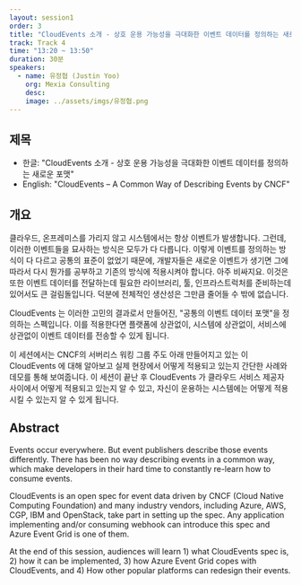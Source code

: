 ```yaml
---
layout: session1
order: 3
title: "CloudEvents 소개 - 상호 운용 가능성을 극대화한 이벤트 데이터를 정의하는 새로운 포맷"
track: Track 4
time: "13:20 ~ 13:50"
duration: 30분
speakers:
  - name: 유정협 (Justin Yoo)
    org: Mexia Consulting
    desc: 
    image: ../assets/imgs/유정협.png
---
```


## 제목
- 한글: "CloudEvents 소개 - 상호 운용 가능성을 극대화한 이벤트 데이터를 정의하는 새로운 포맷"
- English: "CloudEvents – A Common Way of Describing Events by CNCF"

## 개요

클라우드, 온프레미스를 가리지 않고 시스템에서는 항상 이벤트가 발생합니다. 그런데, 이러한 이벤트들을 묘사하는 방식은 모두가 다 다릅니다. 이렇게 이벤트를 정의하는 방식이 다 다르고 공통의 표준이 없었기 때문에, 개발자들은 새로운 이벤트가 생기면 그에 따라서 다시 뭔가를 공부하고 기존의 방식에 적용시켜야 합니다. 아주 비싸지요. 이것은 또한 이벤트 데이터를 전달하는데 필요한 라이브러리, 툴, 인프라스트럭처를 준비하는데 있어서도 큰 걸림돌입니다. 덕분에 전체적인 생산성은 그만큼 줄어들 수 밖에 없습니다.

CloudEvents 는 이러한 고민의 결과로서 만들어진, "공통의 이벤트 데이터 포맷"을 정의하는 스펙입니다. 이를 적용한다면 플랫폼에 상관없이, 시스템에 상관없이, 서비스에 상관없이 이벤트 데이터를 전송할 수 있게 됩니다.

이 세션에서는 CNCF의 서버리스 워킹 그룹 주도 아래 만들어지고 있는 이 CloudEvents 에 대해 알아보고 실제 현장에서 어떻게 적용되고 있는지 간단한 사례와 데모를 통해 보여줍니다. 이 세션이 끝난 후 CloudEvents 가 클라우드 서비스 제공자 사이에서 어떻게 적용되고 있는지 알 수 있고, 자신이 운용하는 시스템에는 어떻게 적용시킬 수 있는지 알 수 있게 됩니다.

## Abstract

Events occur everywhere. But event publishers describe those events differently. There has been no way describing events in a common way, which make developers in their hard time to constantly re-learn how to consume events.

CloudEvents is an open spec for event data driven by CNCF (Cloud Native Computing Foundation) and many industry vendors, including Azure, AWS, CGP, IBM and OpenStack, take part in setting up the spec. Any application implementing and/or consuming webhook can introduce this spec and Azure Event Grid is one of them.

At the end of this session, audiences will learn 1) what CloudEvents spec is, 2) how it can be implemented, 3) how Azure Event Grid copes with CloudEvents, and 4) How other popular platforms can redesign their events.